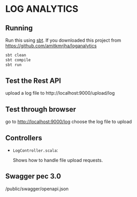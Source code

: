 # LOG ANALYTICS


## Running

Run this using [sbt](http://www.scala-sbt.org/).  If you downloaded this project from <https://github.com/amitkmrjha/loganalytics>

```bash
sbt clean
sbt compile
sbt run
```


## Test the Rest API

upload a log file to  http://localhost:9000/upload/log

## Test through browser

 go to <http://localhost:9000/log> choose the log file to upload


## Controllers

- `LogController.scala`:

  Shows how to handle file upload requests.


## Swagger pec 3.0

/public/swagger/openapi.json
